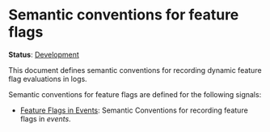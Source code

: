 <!--- Hugo front matter used to generate the website version of this page:
linkTitle: Feature flags
--->

# Semantic conventions for feature flags

**Status**: [Development][DocumentStatus]

This document defines semantic conventions for recording dynamic feature flag
evaluations in logs.

Semantic conventions for feature flags are defined for the following signals:

- [Feature Flags in Events](feature-flags-events.md): Semantic Conventions for recording feature flags in _events_.

[DocumentStatus]: https://opentelemetry.io/docs/specs/otel/document-status
